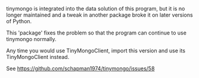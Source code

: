 tinymongo is integrated into the data solution of this program, but it is no longer maintained and a tweak in another package broke it on later versions of Python.

This 'package' fixes the problem so that the program can continue to use tinymongo normally.

Any time you would use TinyMongoClient, import this version and use its TinyMongoClient instead.

See https://github.com/schapman1974/tinymongo/issues/58